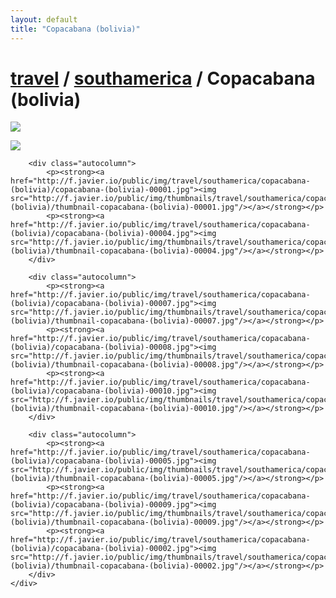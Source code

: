 ```yaml
---
layout: default
title: "Copacabana (bolivia)"
---
```


<h1 class="page" style="padding-left:0%;"><a href="/travel.html">travel</a> / <a href="/travel/southamerica.html">southamerica</a> / Copacabana (bolivia)</h1>
<div class="page">
    <div class="autowide">
        <div class="autocolumn">
            <p><strong><a href="http://f.javier.io/public/img/travel/southamerica/copacabana-(bolivia)/copacabana-(bolivia)-00006.jpg"><img src="http://f.javier.io/public/img/thumbnails/travel/southamerica/copacabana-(bolivia)/thumbnail-copacabana-(bolivia)-00006.jpg"/></a></strong></p>
            <p><strong><a href="http://f.javier.io/public/img/travel/southamerica/copacabana-(bolivia)/copacabana-(bolivia)-00003.jpg"><img src="http://f.javier.io/public/img/thumbnails/travel/southamerica/copacabana-(bolivia)/thumbnail-copacabana-(bolivia)-00003.jpg"/></a></strong></p>
        </div>

        <div class="autocolumn">
            <p><strong><a href="http://f.javier.io/public/img/travel/southamerica/copacabana-(bolivia)/copacabana-(bolivia)-00001.jpg"><img src="http://f.javier.io/public/img/thumbnails/travel/southamerica/copacabana-(bolivia)/thumbnail-copacabana-(bolivia)-00001.jpg"/></a></strong></p>
            <p><strong><a href="http://f.javier.io/public/img/travel/southamerica/copacabana-(bolivia)/copacabana-(bolivia)-00004.jpg"><img src="http://f.javier.io/public/img/thumbnails/travel/southamerica/copacabana-(bolivia)/thumbnail-copacabana-(bolivia)-00004.jpg"/></a></strong></p>
        </div>

        <div class="autocolumn">
            <p><strong><a href="http://f.javier.io/public/img/travel/southamerica/copacabana-(bolivia)/copacabana-(bolivia)-00007.jpg"><img src="http://f.javier.io/public/img/thumbnails/travel/southamerica/copacabana-(bolivia)/thumbnail-copacabana-(bolivia)-00007.jpg"/></a></strong></p>
            <p><strong><a href="http://f.javier.io/public/img/travel/southamerica/copacabana-(bolivia)/copacabana-(bolivia)-00008.jpg"><img src="http://f.javier.io/public/img/thumbnails/travel/southamerica/copacabana-(bolivia)/thumbnail-copacabana-(bolivia)-00008.jpg"/></a></strong></p>
            <p><strong><a href="http://f.javier.io/public/img/travel/southamerica/copacabana-(bolivia)/copacabana-(bolivia)-00010.jpg"><img src="http://f.javier.io/public/img/thumbnails/travel/southamerica/copacabana-(bolivia)/thumbnail-copacabana-(bolivia)-00010.jpg"/></a></strong></p>
        </div>

        <div class="autocolumn">
            <p><strong><a href="http://f.javier.io/public/img/travel/southamerica/copacabana-(bolivia)/copacabana-(bolivia)-00005.jpg"><img src="http://f.javier.io/public/img/thumbnails/travel/southamerica/copacabana-(bolivia)/thumbnail-copacabana-(bolivia)-00005.jpg"/></a></strong></p>
            <p><strong><a href="http://f.javier.io/public/img/travel/southamerica/copacabana-(bolivia)/copacabana-(bolivia)-00009.jpg"><img src="http://f.javier.io/public/img/thumbnails/travel/southamerica/copacabana-(bolivia)/thumbnail-copacabana-(bolivia)-00009.jpg"/></a></strong></p>
            <p><strong><a href="http://f.javier.io/public/img/travel/southamerica/copacabana-(bolivia)/copacabana-(bolivia)-00002.jpg"><img src="http://f.javier.io/public/img/thumbnails/travel/southamerica/copacabana-(bolivia)/thumbnail-copacabana-(bolivia)-00002.jpg"/></a></strong></p>
        </div>
    </div>
</div>

